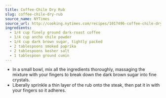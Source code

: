 ```yaml
---
title: Coffee-Chile Dry Rub
slug: coffee-chile-dry-rub
source_name: NYTimes
source_url: http://cooking.nytimes.com/recipes/1017496-coffee-chile-dry-rub?smid=tw-nytimes
ingredients:
  - 1/4 cup finely ground dark-roast coffee
  - 1/4 cup ancho chile powder
  - 1/4 cup dark brown sugar, tightly packed
  - 2 tablespoons smoked paprika
  - 2 tablespoons kosher salt
  - 1 tablespoon ground cumin
---
```


* In a small bowl, mix all the ingredients thoroughly, massaging the mixture with your fingers to break down the dark brown sugar into fine crystals.
* Liberally sprinkle a thin layer of the rub onto the steak, then pat it in with your fingers so it adheres.
